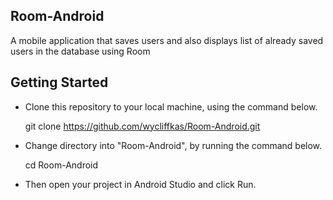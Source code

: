 ## Room-Android
A mobile application that saves users and also displays list of already saved users in the database using Room
## Getting Started

- Clone this repository to your local machine, using the command below.

   git clone https://github.com/wycliffkas/Room-Android.git

- Change directory into "Room-Android", by running the command below.

   cd Room-Android

- Then open your project in Android Studio and click Run.

